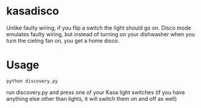 # kasadisco
Unlike faulty wiring, if you flip a switch the light should go on.
Disco mode emulates faulty wiring, but instead of turning on your dishwasher when you turn the cieling fan on, you get a home disco.


# Usage
```
python discovery.py
```

run discovery.py and press one of your Kasa light switches (if you have anything else other than lights, it will switch them on and off as well)

